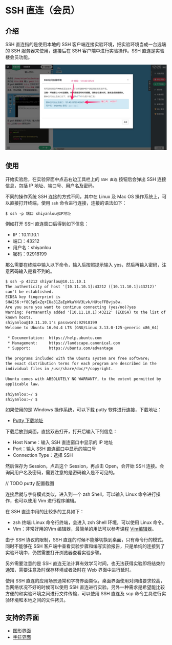# SSH 直连（会员）

## 介绍

SSH 直连指的是使用本地的 SSH 客户端连接实验环境，把实验环境当成一台远端的 SSH 服务器来使用，连接后在 SSH 客户端中进行实验操作。SSH 直连是实验楼会员功能。

![ssh](../images/ssh1.jpg)


## 使用

开始实验后，在实验界面中点击右边工具栏上的 `SSH 直连` 按钮后会弹出 SSH 连接信息，包括 IP 地址、端口号、用户名及密码。

不同的操作系统 SSH 连接的方式不同，其中在 Linux 及 Mac OS 操作系统上，可以直接打开终端，使用 `ssh` 命令进行连接，连接的语法如下：

```
$ ssh -p 端口 shiyanlou@IP地址
```

例如打开 SSH 直连窗口后得到如下信息：

* IP：10.11.10.1
* 端口：43212
* 用户名：shiyanlou
* 密码：92918199

那么需要在终端中输入以下命令，输入后按照提示输入 yes，然后再输入密码，注意密码输入是看不到的。

```
$ ssh -p 43212 shiyanlou@10.11.10.1
The authenticity of host '[10.11.10.1]:43212 ([10.11.10.1]:43212)' can't be established.
ECDSA key fingerprint is SHA256:+f8C5pSxZq+IUa31ZaEpWkaYNV3Lvk/HUteFFBvjs8w.
Are you sure you want to continue connecting (yes/no)?yes
Warning: Permanently added '[10.11.10.1]:43212' (ECDSA) to the list of known hosts.
shiyanlou@10.11.10.1's password:92918199
Welcome to Ubuntu 16.04.4 LTS (GNU/Linux 3.13.0-125-generic x86_64)

 * Documentation:  https://help.ubuntu.com
 * Management:     https://landscape.canonical.com
 * Support:        https://ubuntu.com/advantage

The programs included with the Ubuntu system are free software;
the exact distribution terms for each program are described in the
individual files in /usr/share/doc/*/copyright.

Ubuntu comes with ABSOLUTELY NO WARRANTY, to the extent permitted by
applicable law.

shiyanlou:~/ $
shiyanlou:~/ $
```

如果使用的是 Windows 操作系统，可以下载 putty 软件进行连接，下载地址：

* [Putty 下载地址](https://www.chiark.greenend.org.uk/~sgtatham/putty/latest.html)

下载后放到桌面，直接双击打开，打开后输入下列信息：

* Host Name：输入 SSH 直连窗口中显示的 IP 地址
* Port：输入 SSH 直连窗口中显示的端口号
* Connection Type：选择 SSH

然后保存为 Session，点击这个 Session，再点击 Open，会开始 SSH 连接。会询问用户名及密码，需要注意的是密码输入是不可见的。

// TODO putty 配置截图

连接后就与字符模式类似，进入到一个 zsh Shell，可以输入 Linux 命令进行操作，也可以使用 Vim 进行程序编辑。

在 SSH 直连中用的比较多的工具如下：

* zsh 终端: Linux 命令行终端，会进入 zsh Shell 环境，可以使用 Linux 命令。
* Vim：非常好用的Vim 编辑器，最简单的用法可以参考课程 [Vim编辑器](https://www.shiyanlou.com/courses/2)。


由于 SSH 协议的限制，SSH 直连的时候不能够切换到桌面，只有命令行的模式，同时不能够在 SSH 客户端中查看实验步骤和编写实验报告，只是单纯的连接到了实验环境中，仍然需要打开浏览器查看实验步骤。

另外需要注意的是 SSH 直连无法计算有效学习时间，也无法获得实验即将结束的通知，需要注意及时保存环境或者及时在 Web 界面中进行延时。

使用 SSH 直连的应用场景通常和字符界面类似，桌面界面使用对网络要求较高，当网络状况不好的时候可以使用 SSH 直连进行实验。另外一种需求是希望能比较方便的和实验环境之间进行文件传输，可以使用 SSH 直连及 scp 命令工具进行实验环境和本地之间的文件拷贝。

## 支持的界面

* [图形界面](../feature/desktop.md)
* [字符界面](../feature/terminal.md)
